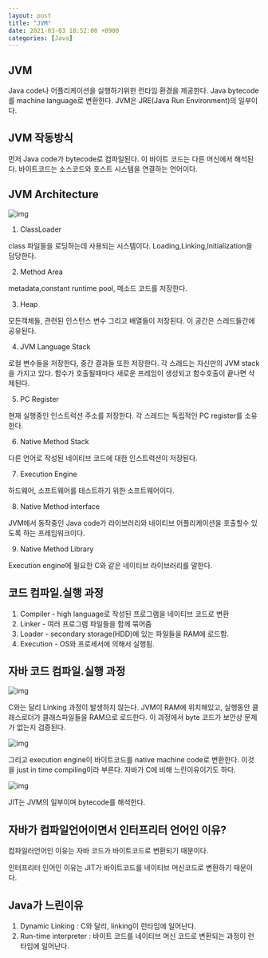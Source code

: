 ```yaml
---
layout: post
title: "JVM"
date: 2021-03-03 18:52:00 +0900
categories: [Java]
---
```


## JVM

Java code나 어플리케이션을 실행하기위한 런타임 환경을 제공한다. Java bytecode를 machine language로 변환한다. JVM은 JRE(Java Run Environment)의 일부이다. 

## JVM 작동방식

먼저 Java code가 bytecode로 컴파일된다. 이 바이트 코드는 다른 머신에서 해석된다. 바이트코드는 소스코드와 호스트 시스템을 연결하는 언어이다.

## JVM Architecture

![img](https://ictacademy.com.ng/wp-content/uploads/2020/02/JVM-Architecture.png)

1. ClassLoader

class 파일들을 로딩하는데 사용되는 시스템이다. Loading,Linking,Initialization을 담당한다.

2. Method Area

metadata,constant runtime pool, 메소드 코드를 저장한다.

3. Heap

모든객체들, 관련된 인스턴스 변수 그리고 배열들이 저장된다. 이 공간은 스레드들간에 공유된다.

4.  JVM Language Stack

로컬 변수들을 저장한다, 중간 결과들 또한 저장한다. 각 스레드는 자신만의 JVM stack을 가지고 있다. 함수가 호출될때마다 새로운 프레임이 생성되고 함수호출이 끝나면 삭제된다.

5. PC Register

현재 실행중인 인스트럭션 주소를 저장한다. 각 스레드는 독립적인 PC register를 소유한다.

6. Native Method Stack

다른 언어로 작성된 네이티브 코드에 대한 인스트럭션이 저장된다.

7. Execution Engine

하드웨어, 소프트웨어를 테스트하기 위한 소프트웨어이다.

8. Native Method interface

JVM에서 동작중인 Java code가 라이브러리와 네이티브 어플리케이션을 호출할수 있도록 하는 프레임워크이다.

9. Native Method Library

Execution engine에 필요한 C와 같은 네이티브 라이브러리를 말한다.

## 코드 컴파일.실행 과정

1. Compiler - high language로 작성된 프로그램을 네이티브 코드로 변환
2. Linker - 여러 프로그램 파일들을 함께 묶어줌
3. Loader - secondary storage(HDD)에 있는 파일들을 RAM에 로드함.
4. Execution - OS와 프로세서에 의해서 실행됨.

## 자바 코드 컴파일.실행 과정

![img](https://www.guru99.com/images/java/052016_0614_WorkingofJa7.jpg)

C와는 달리 Linking 과정이 발생하지 않는다. JVM이 RAM에 위치해있고, 실행동안 클래스로더가 클래스파일들을 RAM으로 로드한다. 이 과정에서 byte 코드가 보안상 문제가 없는지 검증된다. 

![img](https://www.guru99.com/images/java/052016_0614_WorkingofJa8.jpg)

그리고 execution engine이 바이트코드를 native machine code로 변환한다. 이것을 just in time compiling이라 부른다. 자바가 C에 비해 느린이유이기도 하다.

![img](https://www.guru99.com/images/java/052016_0614_WorkingofJa9.jpg)

JIT는 JVM의 일부이며 bytecode를 해석한다.

## 자바가 컴파일언어이면서 인터프리터 언어인 이유?

컴파일러언어인 이유는 자바 코드가 바이트코드로 변환되기 때문이다.

인터프리터 인어인 이유는 JIT가 바이트코드를 네이티브 머신코드로 변환하기 때문이다.



## Java가 느린이유

1. Dynamic Linking : C와 달리, linking이 런타임에 일어난다.
2. Run-time interpreter : 바이트 코드를 네이티브 머신 코드로 변환되는 과정이 런타임에 일어난다.

